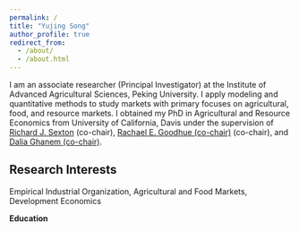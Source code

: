 ```yaml
---
permalink: /
title: "Yujing Song"
author_profile: true
redirect_from: 
  - /about/
  - /about.html
---
```


I am an associate researcher (Principal Investigator) at the Institute of Advanced Agricultural Sciences, Peking University. I apply modeling and quantitative methods to study markets with primary focuses on agricultural, food, and resource markets. I obtained my PhD in Agricultural and Resource Economics from University of California, Davis under the supervision of [Richard J. Sexton](https://are.ucdavis.edu/people/faculty/richard-sexton/) (co-chair), [Rachael E. Goodhue (co-chair)](https://are.ucdavis.edu/people/faculty/rachael-goodhue/) (co-chair), and [Dalia Ghanem (co-chair)](https://are.ucdavis.edu/people/faculty/dalia-ghanem/). 

Research Interests
------
Empirical Industrial Organization, Agricultural and Food Markets, Development Economics

**Education**

